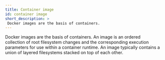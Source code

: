 ```yaml
---
title: Container image
id: container image
short_description: >
 Docker images are the basis of containers. 
---
```


Docker images are the basis of containers. An image is an ordered collection of root filesystem changes and the corresponding execution parameters for use within a container runtime. An image typically contains a union of layered filesystems stacked on top of each other.